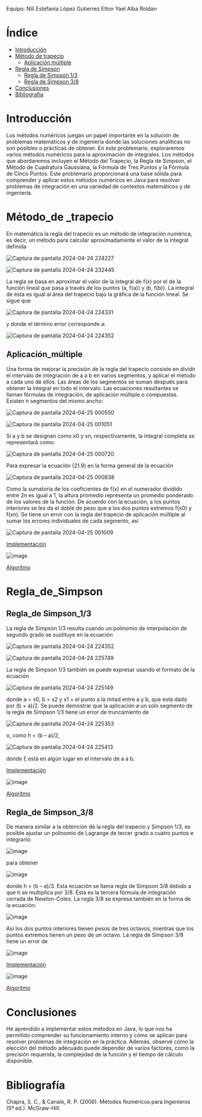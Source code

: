 Equipo:
Nili Estefanía López Gutierrez
Elton Yael Alba Roldan

# Índice

* [Introducción](#Introducción)
* [Método de trapecio](#método_de-_trapecio)
  * [Aplicación múltiple](#Aplicación_múltiple)
* [Regla de Simpson](#Regla_de_Simpson)
  * [Regla de Simpson 1/3](#regla_de-simpson_13)
  * [Regla de Simpson 3/8](#regla_de-simpson_38)
* [Conclusiones](#Conclusiones)
* [Bibliografía](#Bibliografía)

# Introducción

Los métodos numéricos juegan un papel importante en la solución de problemas matemáticos y de ingeniería donde las soluciones analíticas no son posibles o prácticas de obtener. En este problemario, exploraremos varios métodos numéricos para la aproximación de integrales. Los métodos que abordaremos incluyen el Método del Trapecio, la Regla de Simpson, el Método de Cuadratura Gaussiana, la Fórmula de Tres Puntos y la Fórmula de Cinco Puntos.
Este problemario proporcionará una base sólida para comprender y aplicar estos métodos numéricos en Java para resolver problemas de integración en una variedad de contextos matemáticos y de ingeniería.

# Método_de _trapecio

En matemática la regla del trapecio es un método de integración numérica, es decir, un método para calcular aproximadamente el valor de la integral definida

![Captura de pantalla 2024-04-24 224227](https://github.com/NiliLG/MetodosNumericosT4/assets/147437701/c9f23672-d1c8-4a10-ba3e-36db3694dd26)

![Captura de pantalla 2024-04-24 232445](https://github.com/NiliLG/MetodosNumericosT4/assets/147437701/7f79faca-6ef7-4f3b-8369-dcb56e0beddb)

La regla se basa en aproximar el valor de la integral de f(x) por el de la función lineal que pasa a través de los puntos (a, f(a)) y (b, f(b)). La integral de ésta es igual al área del trapecio bajo la gráfica de la función lineal. Se sigue que

![Captura de pantalla 2024-04-24 224331](https://github.com/NiliLG/MetodosNumericosT4/assets/147437701/69fa7bd1-c58a-4bdb-bb8a-f4ed8edaa118)

y donde el término error corresponde a:

![Captura de pantalla 2024-04-24 224352](https://github.com/NiliLG/MetodosNumericosT4/assets/147437701/3096a201-d558-4d70-b8d8-f37ed8660480)

## Aplicación_múltiple

Una forma de mejorar la precisión de la regla del trapecio consiste en dividir el intervalo de integración de a a b en varios segmentos, y aplicar el método a cada uno de ellos. Las áreas de los segmentos se suman después para obtener la integral en todo el intervalo. Las ecuaciones resultantes se llaman fórmulas de integración, de aplicación múltiple o compuestas.
Existen n segmentos del mismo ancho:

![Captura de pantalla 2024-04-25 000550](https://github.com/NiliLG/MetodosNumericosT4/assets/147437701/2532ed46-3a5c-47ce-afe3-a8132eeb5887)

![Captura de pantalla 2024-04-25 001051](https://github.com/NiliLG/MetodosNumericosT4/assets/147437701/a8d54c83-ab68-4b90-bc47-4fabe42e5699)

Si a y b se designan como x0 y xn, respectivamente, la integral completa se representará como:

![Captura de pantalla 2024-04-25 000720](https://github.com/NiliLG/MetodosNumericosT4/assets/147437701/233d7112-6e5a-4ce2-bd59-105be4531338)

Para expresar la ecuación (21.9) en la forma general de la ecuación

![Captura de pantalla 2024-04-25 000838](https://github.com/NiliLG/MetodosNumericosT4/assets/147437701/0d9eae92-23dc-45f7-b689-afc23ab9712a)

Como la sumatoria de los coeficientes de f(x) en el numerador dividido entre 2n es igual a 1, la altura promedio representa un promedio ponderado de los valores de la función. 
De acuerdo con la ecuación, a los puntos interiores se les da el doble de peso que a los dos puntos extremos f(x0) y f(xn).
Se tiene un error con la regla del trapecio de aplicación múltiple al sumar los errores individuales de cada segmento, así

![Captura de pantalla 2024-04-25 001009](https://github.com/NiliLG/MetodosNumericosT4/assets/147437701/08faa2e8-355e-4c95-b796-2c47a0874925)

[Implementación](https://github.com/NiliLG/MetodosNumericosT4/tree/main/MetodoTrapecio)

![image](https://github.com/NiliLG/MetodosNumericosT4/assets/147437701/171e9ec9-53ee-4c01-b4e2-a036245f0dce)

[Algoritmo](https://github.com/NiliLG/MetodosNumericosT4/blob/main/AlgoritmoTrapecio)

# Regla_de_Simpson

## Regla_de Simpson_1/3
La regla de Simpson 1/3 resulta cuando un polinomio de interpolación de segundo grado se sustituye en la ecuación

![Captura de pantalla 2024-04-24 224352](https://github.com/NiliLG/MetodosNumericosT4/assets/147437701/45f295f8-3c2e-48b0-adc8-032302b60aee)

![Captura de pantalla 2024-04-24 225749](https://github.com/NiliLG/MetodosNumericosT4/assets/147437701/7907ca09-2f87-4e13-b60f-0851b467c9a0)

La regla de Simpson 1/3 también se puede expresar usando el formato de la ecuación 

![Captura de pantalla 2024-04-24 225149](https://github.com/NiliLG/MetodosNumericosT4/assets/147437701/32af9516-43c7-4bc2-8fcd-ffa5403ff648)

donde a = x0, b = x2 y x1 = el punto a la mitad entre a y b, que está dado por (b + a)/2.
Se puede demostrar que la aplicación a un solo segmento de la regla de Simpson 1/3 tiene un error de truncamiento de

![Captura de pantalla 2024-04-24 225353](https://github.com/NiliLG/MetodosNumericosT4/assets/147437701/6380a784-f5df-469a-b877-02b47a821205)

o, como h = (b – a)/2,

![Captura de pantalla 2024-04-24 225413](https://github.com/NiliLG/MetodosNumericosT4/assets/147437701/228fb19b-7d33-402c-bbb3-7f3493217666)

donde ξ está en algún lugar en el intervalo de a a b.

[Implementación](https://github.com/NiliLG/MetodosNumericosT4/tree/main/ReglaSimpson)

![image](https://github.com/NiliLG/MetodosNumericosT4/assets/147437701/b68b66c4-4b82-4df2-b9d3-4eeaac6af89d)

[Algoritmo](https://github.com/NiliLG/MetodosNumericosT4/blob/main/AlgoritmoSimpson13)

## Regla_de Simpson_3/8
De manera similar a la obtención de la regla del trapecio y Simpson 1/3, es posible ajustar un polinomio de Lagrange de tercer grado a cuatro puntos e integrarlo:

![image](https://github.com/NiliLG/MetodosNumericosT4/assets/147437701/f80644ac-21e8-4b39-b168-81931f942d0d)

para obtener

![image](https://github.com/NiliLG/MetodosNumericosT4/assets/147437701/3d7d669c-7d65-40b5-9405-6d95f3f54d05)

donde h = (b – a)/3. Esta ecuación se llama regla de Simpson 3/8 debido a que h se multiplica por 3/8. Ésta es la tercera fórmula de integración cerrada de Newton-Cotes. La regla 3/8 se expresa también en la forma de la ecuación:

![image](https://github.com/NiliLG/MetodosNumericosT4/assets/147437701/cc52919a-f8f1-4dc7-8712-55ff1a6e248f)

Así los dos puntos interiores tienen pesos de tres octavos, mientras que los puntos extremos tienen un peso de un octavo. La regla de Simpson 3/8 tiene un error de

![image](https://github.com/NiliLG/MetodosNumericosT4/assets/147437701/df2c1c39-459d-4f12-8206-796beceecdf1)

[Implementación](https://github.com/NiliLG/MetodosNumericosT4/tree/main/ReglaSmps)

![image](https://github.com/NiliLG/MetodosNumericosT4/assets/147437701/cb9c222e-a436-43ce-8dfb-584ac6756955)

[Algoritmo](https://github.com/NiliLG/MetodosNumericosT4/blob/main/AlgoritmoSimpson38)

# Conclusiones
He aprendido a implementar estos métodos en Java, lo que nos ha permitido comprender su funcionamiento interno y cómo se aplican para resolver problemas de integración en la práctica. Además, observé cómo la elección del método adecuado puede depender de varios factores, como la precisión requerida, la complejidad de la función y el tiempo de cálculo disponible.

# Bibliografía
Chapra, S. C., & Canale, R. P. (2006). Métodos Numéricos para Ingenieros (5ª ed.). McGraw-Hill.
